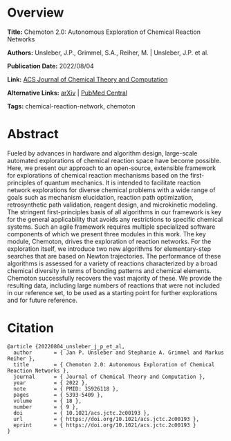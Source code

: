 # Overview
**Title:**
Chemoton 2.0: Autonomous Exploration of Chemical Reaction Networks

**Authors:**
Unsleber, J.P., Grimmel, S.A., Reiher, M. |
Unsleber, J.P. et al.

**Publication Date:**
2022/08/04

**Link:**
[ACS Journal of Chemical Theory and Computation](https://pubs.acs.org/doi/10.1021/acs.jctc.2c00193)

**Alternative Links:**
[arXiv](https://arxiv.org/abs/2202.13011) |
[PubMed Central](https://pmc.ncbi.nlm.nih.gov/articles/PMC11516015)

**Tags:**
chemical-reaction-network, chemoton


# Abstract
Fueled by advances in hardware and algorithm design, large-scale automated explorations of chemical reaction space have become possible.
Here, we present our approach to an open-source, extensible framework for explorations of chemical reaction mechanisms based on the first-principles of quantum mechanics.
It is intended to facilitate reaction network explorations for diverse chemical problems with a wide range of goals such as mechanism elucidation, reaction path optimization, retrosynthetic path validation, reagent design, and microkinetic modeling.
The stringent first-principles basis of all algorithms in our framework is key for the general applicability that avoids any restrictions to specific chemical systems.
Such an agile framework requires multiple specialized software components of which we present three modules in this work.
The key module, Chemoton, drives the exploration of reaction networks.
For the exploration itself, we introduce two new algorithms for elementary-step searches that are based on Newton trajectories.
The performance of these algorithms is assessed for a variety of reactions characterized by a broad chemical diversity in terms of bonding patterns and chemical elements.
Chemoton successfully recovers the vast majority of these.
We provide the resulting data, including large numbers of reactions that were not included in our reference set, to be used as a starting point for further explorations and for future reference.


# Citation
```
@article {20220804_unsleber_j_p_et_al,
  author       = { Jan P. Unsleber and Stephanie A. Grimmel and Markus Reiher },
  title        = { Chemoton 2.0: Autonomous Exploration of Chemical Reaction Networks },
  journal      = { Journal of Chemical Theory and Computation },
  year         = { 2022 },
  note         = { PMID: 35926118 },
  pages        = { 5393-5409 },
  volume       = { 18 },
  number       = { 9 },
  doi          = { 10.1021/acs.jctc.2c00193 },
  url          = { https://doi.org/10.1021/acs.jctc.2c00193 },
  eprint       = { https://doi.org/10.1021/acs.jctc.2c00193 }
}
```
